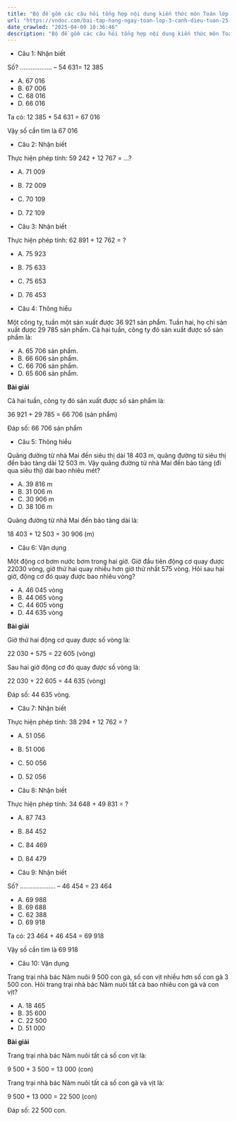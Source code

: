 ```yaml
---
title: "Bộ đề gồm các câu hỏi tổng hợp nội dung kiến thức môn Toán lớp 3 đã học ở Tuần 25 trong chương trình Toán lớp 3 Tập 2 sách Cánh diều, giúp các em ôn tập và luyện giải các dạng bài tập Toán lớp 3. Mời các em cùng luyện tập."
url: "https://vndoc.com/bai-tap-hang-ngay-toan-lop-3-canh-dieu-tuan-25-thu-3-338049"
date_crawled: "2025-04-09 10:36:46"
description: "Bộ đề gồm các câu hỏi tổng hợp nội dung kiến thức môn Toán lớp 3 đã học ở Tuần 25 trong chương trình Toán lớp 3 Tập 2 sách Cánh diều, giúp các em ôn tập và luyện giải các dạng bài tập Toán lớp 3. Mời các em cùng luyện tập."
---
```


* Câu 1:  Nhận biết

Số? .................. – 54 631= 12 385

  * A. 67 016 
  * B. 67 006 
  * C. 68 016 
  * D. 66 016 



Ta có: 12 385 + 54 631 = 67 016

Vậy số cần tìm là 67 016

* Câu 2:  Nhận biết

Thực hiện phép tính: 59 242 + 12 767 = ...?

  * A. 71 009 
  * B. 72 009 
  * C. 70 109 
  * D. 72 109 



* Câu 3:  Nhận biết

Thực hiện phép tính: 62 891 + 12 762 = ?

  * A. 75 923 
  * B. 75 633 
  * C. 75 653 
  * D. 76 453 



* Câu 4:  Thông hiểu

Một công ty, tuần một sản xuất được 36 921 sản phẩm. Tuần hai, họ chỉ sản xuất được 29 785 sản phẩm. Cả hai tuần, công ty đó sản xuất được số sản phẩm là:

  * A. 65 706 sản phẩm. 
  * B. 66 606 sản phẩm. 
  * C. 66 706 sản phẩm. 
  * D. 65 606 sản phẩm. 



**Bài giải**

Cả hai tuần, công ty đó sản xuất được số sản phẩm là:

36 921 + 29 785 = 66 706 (sản phẩm)

Đáp số: 66 706 sản phẩm

* Câu 5:  Thông hiểu

Quãng đường từ nhà Mai đến siêu thị dài 18 403 m, quãng đường từ siêu thị đến bảo tàng dài 12 503 m. Vậy quãng đường từ nhà Mai đến bảo tàng (đi qua siêu thị) dài bao nhiêu mét?

  * A. 39 816 m 
  * B. 31 006 m 
  * C. 30 906 m 
  * D. 38 106 m 



Quãng đường từ nhà Mai đến bảo tàng dài là:

18 403 + 12 503 = 30 906 (m)

* Câu 6:  Vận dụng

Một động cơ bơm nước bơm trong hai giờ. Giờ đầu tiên động cơ quay được 22030 vòng, giờ thứ hai quay nhiều hơn giờ thứ nhất 575 vòng. Hỏi sau hai giờ, động cơ đó quay được bao nhiêu vòng?

  * A. 46 045 vòng 
  * B. 44 065 vòng 
  * C. 44 605 vòng 
  * D. 44 635 vòng 



**Bài giải**

Giờ thứ hai động cơ quay được số vòng là:

22 030 + 575 = 22 605 (vòng)

Sau hai giờ động cơ đó quay được số vòng là:

22 030 + 22 605 = 44 635 (vòng)

Đáp số: 44 635 vòng.

* Câu 7:  Nhận biết

Thực hiện phép tính: 38 294 + 12 762 = ?

  * A. 51 056 
  * B. 51 006 
  * C. 50 056 
  * D. 52 056 



* Câu 8:  Nhận biết

Thực hiện phép tính: 34 648 + 49 831 = ?

  * A. 87 743 
  * B. 84 452 
  * C. 84 469 
  * D. 84 479 



* Câu 9:  Nhận biết

Số? .................... – 46 454 = 23 464

  * A. 69 988 
  * B. 69 688 
  * C. 62 388 
  * D. 69 918 



Ta có: 23 464 + 46 454 = 69 918

Vậy số cần tìm là 69 918

* Câu 10:  Vận dụng

Trang trại nhà bác Năm nuôi 9 500 con gà, số con vịt nhiều hơn số con gà 3 500 con. Hỏi trang trại nhà bác Năm nuôi tất cả bao nhiêu con gà và con vịt?

  * A. 18 465 
  * B. 35 600 
  * C. 22 500 
  * D. 51 000 



**Bài giải**

Trang trại nhà bác Năm nuôi tất cả số con vịt là:

9 500 + 3 500 = 13 000 (con)

Trang trại nhà bác Năm nuôi tất cả số con gà và vịt là:

9 500 + 13 000 = 22 500 (con)

Đáp số: 22 500 con.
